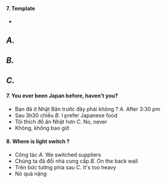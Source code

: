 
#### 7. Template
- 
*A.*  
- 
*B.* 
- 
*C.* 
- 

#### 7. You ever been Japan before, haven't you?
- Bạn đã ở Nhật Bản trước đây phải không ?
*A.*  After 3:30 pm
- Sau 3h30 chiều
*B.* I prefer Japanese food
- Tôi thích đồ ăn Nhật hơn
*C.*  No, never
- Không, không bao giờ

#### 8.  Where is light switch ?
-  Công tác
*A.*  We switched suppliers 
- Chúng ta đã đổi nhà cung cấp
*B.* On the back wall
- Trên bức tường phía sau
*C.* It's too heavy
-  Nó quá nặng